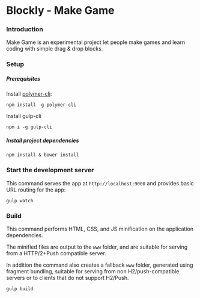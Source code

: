 # Blockly - Make Game
### Introduction

Make Game is an experimental project let people make games and learn coding with simple drag & drop blocks.

### Setup

##### Prerequisites

Install [polymer-cli](https://github.com/Polymer/polymer-cli):

    npm install -g polymer-cli

Install gulp-cli

	npm i -g gulp-cli

##### Install project dependencies

    npm install & bower install

### Start the development server

This command serves the app at `http://localhost:9000` and provides basic URL
routing for the app:

    gulp watch


### Build

This command performs HTML, CSS, and JS minification on the application
dependencies.

The minified files are output to the `www` folder, and are suitable
for serving from a HTTP/2+Push compatible server.

In addition the command also creates a fallback `www` folder,
generated using fragment bundling, suitable for serving from non
H2/push-compatible servers or to clients that do not support H2/Push.

    gulp build
